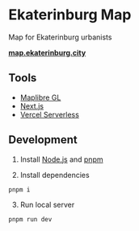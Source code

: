 # Ekaterinburg Map

Map for Ekaterinburg urbanists

**[map.ekaterinburg.city](https://map.ekaterinburg.city)**

## Tools

- [Maplibre GL](https://github.com/alex3165/react-mapbox-gl)
- [Next.js](https://nextjs.org/)
- [Vercel Serverless](https://vercel.com/)

## Development

1. Install [Node.js](https://nodejs.org/en/download/) and [pnpm](https://www.npmjs.com/package/pnpm#user-content-usage)

2. Install dependencies

```
pnpm i
```

3. Run local server

```
pnpm run dev
```
